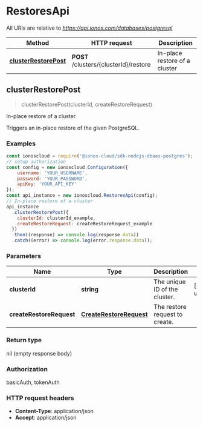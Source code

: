 # RestoresApi

All URIs are relative to *https://api.ionos.com/databases/postgresql*

| Method | HTTP request | Description |
| ------ | ------------ | ----------- |
| [**clusterRestorePost**](RestoresApi.md#clusterrestorepost) | **POST** /clusters/{clusterId}/restore | In-place restore of a cluster |


## clusterRestorePost

> clusterRestorePost(clusterId, createRestoreRequest)

In-place restore of a cluster

Triggers an in-place restore of the given PostgreSQL.

### Examples

```javascript
const ionoscloud = require('@ionos-cloud/sdk-nodejs-dbaas-postgres');
// setup authorization
const config = new ionoscloud.Configuration({
    username: 'YOUR_USERNAME',
    password: 'YOUR_PASSWORD',
    apiKey: 'YOUR_API_KEY'
});
const api_instance = new ionoscloud.RestoresApi(config);
// In-place restore of a cluster
api_instance
  .clusterRestorePost({
    clusterId: clusterId_example,
    createRestoreRequest: createRestoreRequest_example
  })
  .then((response) => console.log(response.data))
  .catch((error) => console.log(error.response.data));
```

### Parameters

| Name | Type | Description | Notes |
| ---- | ---- | ----------- | ----- |
| **clusterId** | **string** | The unique ID of the cluster. | [default to undefined] |
| **createRestoreRequest** | [**CreateRestoreRequest**](../models/CreateRestoreRequest.md) | The restore request to create. |  |

### Return type

nil (empty response body)

### Authorization

basicAuth, tokenAuth

### HTTP request headers

- **Content-Type**: application/json
- **Accept**: application/json

